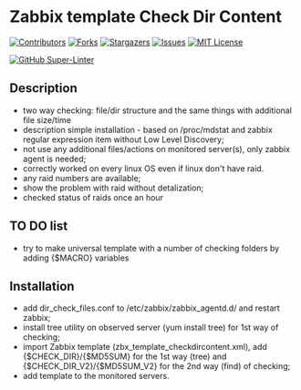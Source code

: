 # Zabbix template Check Dir Content

<!-- PROJECT SHIELDS -->
<!--
*** I'm using markdown "reference style" links for readability.
*** Reference links are enclosed in brackets [ ] instead of parentheses ( ).
*** See the bottom of this document for the declaration of the reference variables
*** for contributors-url, forks-url, etc. This is an optional, concise syntax you may use.
*** https://www.markdownguide.org/basic-syntax/#reference-style-links
-->
[![Contributors][contributors-shield]][contributors-url]
[![Forks][forks-shield]][forks-url]
[![Stargazers][stars-shield]][stars-url]
[![Issues][issues-shield]][issues-url]
[![MIT License][license-shield]][license-url]

[![GitHub Super-Linter](https://github.com/skindud/useful/workflows/Lint%20Code%20Base/badge.svg)](https://github.com/marketplace/actions/super-linter)

## Description

- two way checking: file/dir structure and the same things with additional file size/time
- description
simple installation - based on /proc/mdstat and zabbix regular expression item without Low Level Discovery;
- not use any additional files/actions on monitored server(s), only zabbix agent is needed;
- correctly worked on every linux OS even if linux don't have raid.
- any raid numbers are available;
- show the problem with raid without detalization;
- checked status of raids once an hour

## TO DO list

- try to make universal template with a number of checking folders by adding {$MACRO} variables

## Installation

- add dir_check_files.conf to /etc/zabbix/zabbix_agentd.d/ and restart zabbix;
- install tree utility on observed server (yum install tree) for 1st way of checking;
- import Zabbix template (zbx_template_checkdircontent.xml), add {$CHECK_DIR}/{$MD5SUM} for the 1st way (tree) and {$CHECK_DIR_V2}/{$MD5SUM_V2} for the 2nd way (find) of checking;
- add template to the monitored servers.


<!-- MARKDOWN LINKS & IMAGES -->
<!-- https://www.markdownguide.org/basic-syntax/#reference-style-links -->
[contributors-shield]: https://img.shields.io/github/contributors/skindud/zabbix_checkdircontent.svg?style=for-the-badge
[contributors-url]: https://github.com/skindud/zabbix_checkdircontent/graphs/contributors
[forks-shield]: https://img.shields.io/github/forks/skindud/zabbix_checkdircontent.svg?style=for-the-badge
[forks-url]: https://github.com/skindud/zabbix_checkdircontent/network/members
[stars-shield]: https://img.shields.io/github/stars/skindud/zabbix_checkdircontent.svg?style=for-the-badge
[stars-url]: https://github.com/skindud/zabbix_checkdircontent/stargazers
[issues-shield]: https://img.shields.io/github/issues/skindud/zabbix_checkdircontent.svg?style=for-the-badge
[issues-url]: https://github.com/skindud/zabbix_checkdircontent/issues
[license-shield]: https://img.shields.io/github/license/skindud/zabbix_checkdircontent.svg?style=for-the-badge
[license-url]: https://github.com/skindud/zabbix_checkdircontent/blob/master/LICENSE.txt

